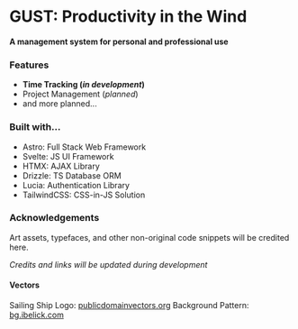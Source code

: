 # GUST: Productivity in the Wind
**A management system for personal and professional use**


### Features
- **Time Tracking (*in development*)**
- Project Management (*planned*)
- and more planned...


### Built with...
- Astro: Full Stack Web Framework
- Svelte: JS UI Framework
- HTMX: AJAX Library
- Drizzle: TS Database ORM
- Lucia: Authentication Library
- TailwindCSS: CSS-in-JS Solution

### Acknowledgements
Art assets, typefaces, and other non-original code snippets will be credited here. 

*Credits and links will be updated during development*

#### Vectors
Sailing Ship Logo: [publicdomainvectors.org](https://publicdomainvectors.org/en/free-clipart/Ship-in-the-restless-sea/38368.html)
Background Pattern: [bg.ibelick.com](https://bg.ibelick.com)
